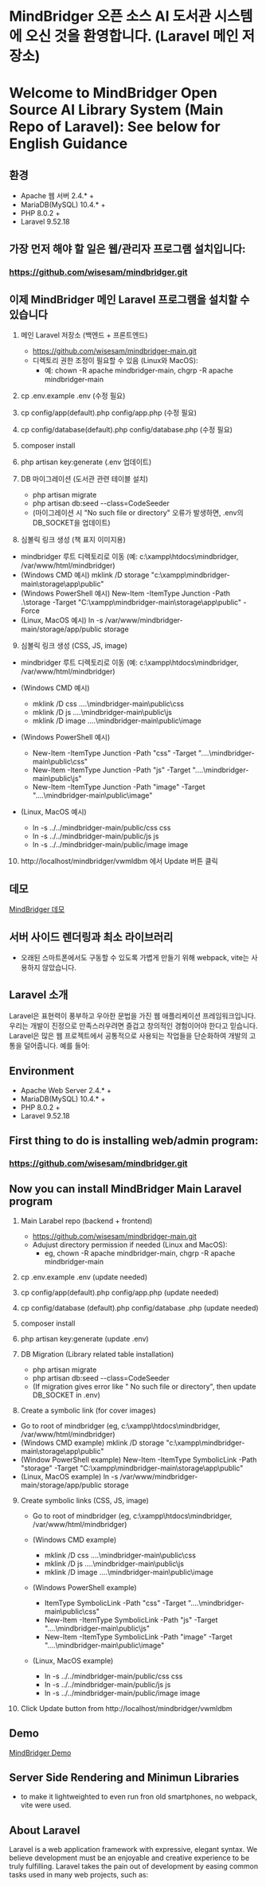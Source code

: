 # MindBridger 오픈 소스 AI 도서관 시스템에 오신 것을 환영합니다. (Laravel 메인 저장소)
# Welcome to MindBridger Open Source AI Library System (Main Repo of Laravel): See below for English Guidance

## 환경
  - Apache 웹 서버 2.4.* +
  - MariaDB(MySQL) 10.4.* +
  - PHP 8.0.2 +
  - Laravel 9.52.18

## 가장 먼저 해야 할 일은 웹/관리자 프로그램 설치입니다:
### https://github.com/wisesam/mindbridger.git

## 이제 MindBridger 메인 Laravel 프로그램을 설치할 수 있습니다
1. 메인 Laravel 저장소 (백엔드 + 프론트엔드)
   - https://github.com/wisesam/mindbridger-main.git
   - 디렉토리 권한 조정이 필요할 수 있음 (Linux와 MacOS):
     - 예: chown -R apache mindbridger-main, chgrp -R apache mindbridger-main
2. cp .env.example .env  (수정 필요)
3. cp config/app(default).php config/app.php (수정 필요)
4. cp config/database(default).php config/database.php (수정 필요)
5. composer install
6. php artisan key:generate (.env 업데이트)
7. DB 마이그레이션 (도서관 관련 테이블 설치)
   - php artisan migrate
   - php artisan db:seed --class=CodeSeeder
   - (마이그레이션 시 "No such file or directory" 오류가 발생하면, .env의 DB_SOCKET을 업데이트)

8. 심볼릭 링크 생성 (책 표지 이미지용)
  - mindbridger 루트 디렉토리로 이동 (예: c:\xampp\htdocs\mindbridger, /var/www/html/mindbridger)
   - (Windows CMD 예시)  mklink /D storage "c:\xampp\mindbridger-main\storage\app\public"
   - (Windows PowerShell 예시) New-Item -ItemType Junction -Path .\storage -Target "C:\xampp\mindbridger-main\storage\app\public" -Force
   - (Linux, MacOS 예시) ln -s /var/www/mindbridger-main/storage/app/public storage

9. 심볼릭 링크 생성 (CSS, JS, image)
  - mindbridger 루트 디렉토리로 이동 (예: c:\xampp\htdocs\mindbridger, /var/www/html/mindbridger)
  - (Windows CMD 예시)
    - mklink /D css ..\..\mindbridger-main\public\css
    - mklink /D js ..\..\mindbridger-main\public\js
    - mklink /D image ..\..\mindbridger-main\public\image

  - (Windows PowerShell 예시) 
    - New-Item -ItemType Junction -Path "css" -Target "..\..\mindbridger-main\public\css"
    - New-Item -ItemType Junction -Path "js" -Target "..\..\mindbridger-main\public\js"
    - New-Item -ItemType Junction -Path "image" -Target "..\..\mindbridger-main\public\image"

  - (Linux, MacOS 예시)
    - ln -s ../../mindbridger-main/public/css css
    - ln -s ../../mindbridger-main/public/js js
    - ln -s ../../mindbridger-main/public/image image

10. http://localhost/mindbridger/vwmldbm 에서 Update 버튼 클릭
       
## 데모
<a href="https://wise4edu.net/mindbridger" target="_blank">MindBridger 데모</a>

## 서버 사이드 렌더링과 최소 라이브러리
- 오래된 스마트폰에서도 구동할 수 있도록 가볍게 만들기 위해 webpack, vite는 사용하지 않았습니다.

## Laravel 소개
Laravel은 표현력이 풍부하고 우아한 문법을 가진 웹 애플리케이션 프레임워크입니다. 우리는 개발이 진정으로 만족스러우려면 즐겁고 창의적인 경험이어야 한다고 믿습니다. Laravel은 많은 웹 프로젝트에서 공통적으로 사용되는 작업들을 단순화하여 개발의 고통을 덜어줍니다. 예를 들어:


## Environment
  - Apache Web Server 2.4.* +
  - MariaDB(MySQL) 10.4.* +
  - PHP 8.0.2 +
  - Laravel 9.52.18

##  First thing to do is installing web/admin program:
### https://github.com/wisesam/mindbridger.git

## Now you can install MindBridger Main Laravel program
1. Main Larabel repo (backend + frontend)
   - https://github.com/wisesam/mindbridger-main.git
   - Adujust directory permission if needed (Linux and MacOS):
     - eg, chown -R apache mindbridger-main, chgrp -R apache mindbridger-main
2. cp .env.example .env  (update needed)
3. cp config/app(default).php config/app.php (update needed)
4. cp config/database (default).php config/database .php (update needed)
5. composer install
6. php artisan key:generate (update .env)
7. DB Migration (Library related table installation)
   - php artisan migrate
   - php artisan db:seed --class=CodeSeeder
   - (If migration gives error like " No such file or directory", then update DB_SOCKET in .env)

8. Create a symbolic link (for cover images)
  - Go to root of mindbridger (eg, c:\xampp\htdocs\mindbridger, /var/www/html/mindbridger)
   - (Windows CMD example)  mklink /D storage "c:\xampp\mindbridger-main\storage\app\public"
   - (Window PowerShell example) New-Item -ItemType SymbolicLink -Path "storage" -Target "C:\xampp\mindbridger-main\storage\app\public"
   - (Linux, MacOS example) ln -s /var/www/mindbridger-main/storage/app/public storage
  
9. Create symbolic links (CSS, JS, image)
   - Go to root of mindbridger (eg, c:\xampp\htdocs\mindbridger, /var/www/html/mindbridger)
    - (Windows CMD example)
       - mklink /D css ..\..\mindbridger-main\public\css
       - mklink /D js ..\..\mindbridger-main\public\js
       - mklink /D image ..\..\mindbridger-main\public\image

    - (Windows PowerShell example) 
       - ItemType SymbolicLink -Path "css" -Target "..\..\mindbridger-main\public\css"
       - New-Item -ItemType SymbolicLink -Path "js" -Target "..\..\mindbridger-main\public\js"
       - New-Item -ItemType SymbolicLink -Path "image" -Target "..\..\mindbridger-main\public\image"

    - (Linux, MacOS example)
       - ln -s ../../mindbridger-main/public/css css
       - ln -s ../../mindbridger-main/public/js js
       - ln -s ../../mindbridger-main/public/image image
     
10. Click Update button from http://localhost/mindbridger/vwmldbm
       
## Demo
<a href="https://wise4edu.net/mindbridger" target="_blank">MindBridger Demo</a>

## Server Side Rendering and Minimun Libraries
- to make it lightweighted to even run fron old smartphones, no webpack, vite were used.

## About Laravel
Laravel is a web application framework with expressive, elegant syntax. We believe development must be an enjoyable and creative experience to be truly fulfilling. Laravel takes the pain out of development by easing common tasks used in many web projects, such as:

